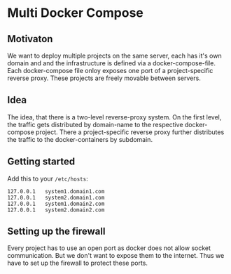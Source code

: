 Multi Docker Compose
====================


## Motivaton

We want to deploy multiple projects on the same server, each
has it's own domain and and the infrastructure is defined via a
docker-compose-file. Each docker-compose file onloy exposes one
port of a project-specific reverse proxy. These projects are 
freely movable between servers. 


## Idea

The idea, that there is a two-level reverse-proxy system. On the 
first level, the traffic gets distributed by domain-name to the 
respective docker-compose project. There a project-specific reverse
proxy further distributes the traffic to the docker-containers by 
subdomain. 

## Getting started

Add this to your `/etc/hosts`:
```
127.0.0.1   system1.domain1.com
127.0.0.1   system2.domain1.com
127.0.0.1   system1.domain2.com
127.0.0.1   system2.domain2.com
```

## Setting up the firewall

Every project has to use an open port as docker does not allow socket 
communication. But we don't want to expose them to the internet. Thus 
we have to set up the firewall to protect these ports.